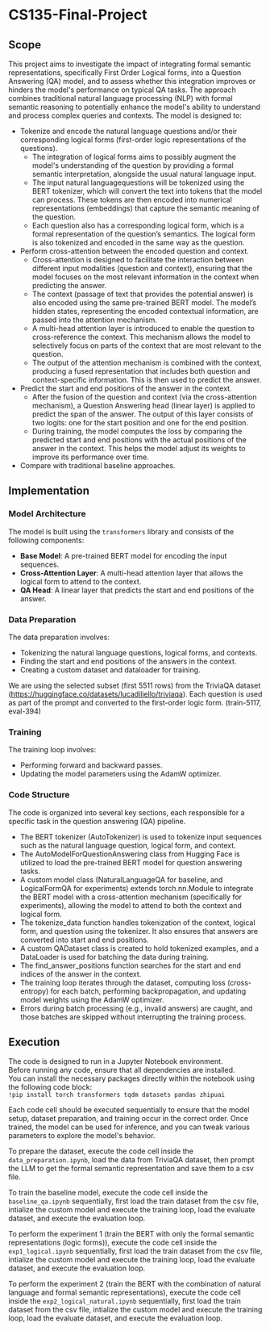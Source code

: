 # CS135-Final-Project

## Scope
This project aims to investigate the impact of integrating formal semantic representations, specifically First Order Logical forms, into a Question Answering (QA) model, and to assess whether this integration improves or hinders the model's performance on typical QA tasks. The approach combines traditional natural language processing (NLP) with formal semantic reasoning to potentially enhance the model's ability to understand and process complex queries and contexts. 
The model is designed to:
- Tokenize and encode the natural language questions and/or their corresponding logical forms (first-order logic representations of the questions).
  - The integration of logical forms aims to possibly augment the model's understanding of the question by providing a formal semantic interpretation, alongside the usual     natural language input.
  - The input natural languagequestions will be tokenized using the BERT tokenizer, which will convert the text into tokens that the model can process. These tokens are then encoded into numerical representations (embeddings) that capture the semantic meaning of the question.
  - Each question also has a corresponding logical form, which is a formal representation of the question’s semantics. The logical form is also tokenized and encoded in the same way as the question.
- Perform cross-attention between the encoded question and context.
  - Cross-attention is designed to facilitate the interaction between different input modalities (question and context), ensuring that the model focuses on the most relevant information in the context when predicting the answer.
  - The context (passage of text that provides the potential answer) is also encoded using the same pre-trained BERT model. The model’s hidden states, representing the encoded contextual information, are passed into the attention mechanism.
  - A multi-head attention layer is introduced to enable the question to cross-reference the context. This mechanism allows the model to selectively focus on parts of the context that are most relevant to the question.
  - The output of the attention mechanism is combined with the context, producing a fused representation that includes both question and context-specific information. This is then used to predict the answer.
- Predict the start and end positions of the answer in the context.
  - After the fusion of the question and context (via the cross-attention mechanism), a Question Answering head (linear layer) is applied to predict the span of the answer. The output of this layer consists of two logits: one for the start position and one for the end position.
  - During training, the model computes the loss by comparing the predicted start and end positions with the actual positions of the answer in the context. This helps the model adjust its weights to improve its performance over time.
- Compare with traditional baseline approaches.

## Implementation
### Model Architecture

The model is built using the `transformers` library and consists of the following components:
- **Base Model**: A pre-trained BERT model for encoding the input sequences.
- **Cross-Attention Layer**: A multi-head attention layer that allows the logical form to attend to the context.
- **QA Head**: A linear layer that predicts the start and end positions of the answer.

### Data Preparation

The data preparation involves:
- Tokenizing the natural language questions, logical forms, and contexts.
- Finding the start and end positions of the answers in the context.
- Creating a custom dataset and dataloader for training.

We are using the selected subset (first 5511 rows) from the TriviaQA dataset (https://huggingface.co/datasets/lucadiliello/triviaqa). Each question is used as part of the prompt and converted to the first-order logic form. (train-5117, eval-394)

### Training

The training loop involves:
- Performing forward and backward passes.
- Updating the model parameters using the AdamW optimizer.

### Code Structure

The code is organized into several key sections, each responsible for a specific task in the question answering (QA) pipeline.
- The BERT tokenizer (AutoTokenizer) is used to tokenize input sequences such as the natural language question, logical form, and context.
- The AutoModelForQuestionAnswering class from Hugging Face is utilized to load the pre-trained BERT model for question answering tasks.
- A custom model class (NaturalLanguageQA for baseline, and LogicalFormQA for experiments) extends torch.nn.Module to integrate the BERT model with a cross-attention mechanism (specifically for experiments), allowing the model to attend to both the context and logical form.
- The tokenize_data function handles tokenization of the context, logical form, and question using the tokenizer. It also ensures that answers are converted into start and end positions.
- A custom QADataset class is created to hold tokenized examples, and a DataLoader is used for batching the data during training.
- The find_answer_positions function searches for the start and end indices of the answer in the context.
- The training loop iterates through the dataset, computing loss (cross-entropy) for each batch, performing backpropagation, and updating model weights using the AdamW optimizer.
- Errors during batch processing (e.g., invalid answers) are caught, and those batches are skipped without interrupting the training process.

## Execution

The code is designed to run in a Jupyter Notebook environment.  
Before running any code, ensure that all dependencies are installed.  
You can install the necessary packages directly within the notebook using the following code block:  
```!pip install torch transformers tqdm datasets pandas zhipuai```

Each code cell should be executed sequentially to ensure that the model setup, dataset preparation, and training occur in the correct order. Once trained, the model can be used for inference, and you can tweak various parameters to explore the model's behavior.

To prepare the dataset, execute the code cell inside the `data_preparation.ipynb`, load the data from TriviaQA dataset, then prompt the LLM to get the formal semantic representation and save them to a csv file.

To train the baseline model, execute the code cell inside the `baseline_qa.ipynb` sequentially, first load the train dataset from the csv file, intialize the custom model and execute the training loop, load the evaluate dataset, and execute the evaluation loop.

To perform the experiment 1 (train the BERT with only the formal semantic representations (logic forms)), execute the code cell inside the `exp1_logical.ipynb` sequentially, first load the train dataset from the csv file, intialize the custom model and execute the training loop, load the evaluate dataset, and execute the evaluation loop.

To perform the experiment 2 (train the BERT with the combination of natural language and formal semantic representations), execute the code cell inside the `exp2_logical_natural.ipynb` sequentially, first load the train dataset from the csv file, intialize the custom model and execute the training loop, load the evaluate dataset, and execute the evaluation loop.
